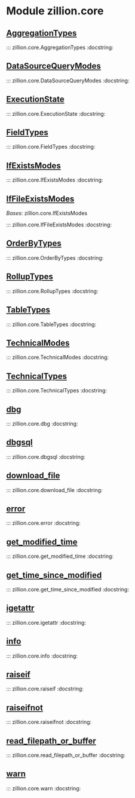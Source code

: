 [//]: # (This is an auto-generated file. Do not edit)
# Module zillion.core


## [AggregationTypes](https://github.com/totalhack/zillion/blob/master/zillion/core.py#L171-L180)

::: zillion.core.AggregationTypes
    :docstring:
    


## [DataSourceQueryModes](https://github.com/totalhack/zillion/blob/master/zillion/core.py#L232-L236)

::: zillion.core.DataSourceQueryModes
    :docstring:
    


## [ExecutionState](https://github.com/totalhack/zillion/blob/master/zillion/core.py#L239-L244)

::: zillion.core.ExecutionState
    :docstring:
    


## [FieldTypes](https://github.com/totalhack/zillion/blob/master/zillion/core.py#L157-L161)

::: zillion.core.FieldTypes
    :docstring:
    


## [IfExistsModes](https://github.com/totalhack/zillion/blob/master/zillion/core.py#L247-L257)

::: zillion.core.IfExistsModes
    :docstring:
    


## [IfFileExistsModes](https://github.com/totalhack/zillion/blob/master/zillion/core.py#L260-L267)

*Bases*: zillion.core.IfExistsModes

::: zillion.core.IfFileExistsModes
    :docstring:
    


## [OrderByTypes](https://github.com/totalhack/zillion/blob/master/zillion/core.py#L225-L229)

::: zillion.core.OrderByTypes
    :docstring:
    


## [RollupTypes](https://github.com/totalhack/zillion/blob/master/zillion/core.py#L218-L222)

::: zillion.core.RollupTypes
    :docstring:
    


## [TableTypes](https://github.com/totalhack/zillion/blob/master/zillion/core.py#L164-L168)

::: zillion.core.TableTypes
    :docstring:
    


## [TechnicalModes](https://github.com/totalhack/zillion/blob/master/zillion/core.py#L203-L215)

::: zillion.core.TechnicalModes
    :docstring:
    


## [TechnicalTypes](https://github.com/totalhack/zillion/blob/master/zillion/core.py#L183-L200)

::: zillion.core.TechnicalTypes
    :docstring:
    


## [dbg](https://github.com/totalhack/zillion/blob/master/zillion/core.py#L62-L66)

::: zillion.core.dbg
    :docstring:


## [dbgsql](https://github.com/totalhack/zillion/blob/master/zillion/core.py#L69-L73)

::: zillion.core.dbgsql
    :docstring:


## [download_file](https://github.com/totalhack/zillion/blob/master/zillion/core.py#L311-L321)

::: zillion.core.download_file
    :docstring:


## [error](https://github.com/totalhack/zillion/blob/master/zillion/core.py#L90-L94)

::: zillion.core.error
    :docstring:


## [get_modified_time](https://github.com/totalhack/zillion/blob/master/zillion/core.py#L324-L326)

::: zillion.core.get_modified_time
    :docstring:


## [get_time_since_modified](https://github.com/totalhack/zillion/blob/master/zillion/core.py#L329-L331)

::: zillion.core.get_time_since_modified
    :docstring:


## [igetattr](https://github.com/totalhack/zillion/blob/master/zillion/core.py#L285-L292)

::: zillion.core.igetattr
    :docstring:


## [info](https://github.com/totalhack/zillion/blob/master/zillion/core.py#L76-L80)

::: zillion.core.info
    :docstring:


## [raiseif](https://github.com/totalhack/zillion/blob/master/zillion/core.py#L273-L276)

::: zillion.core.raiseif
    :docstring:


## [raiseifnot](https://github.com/totalhack/zillion/blob/master/zillion/core.py#L279-L282)

::: zillion.core.raiseifnot
    :docstring:


## [read_filepath_or_buffer](https://github.com/totalhack/zillion/blob/master/zillion/core.py#L295-L308)

::: zillion.core.read_filepath_or_buffer
    :docstring:


## [warn](https://github.com/totalhack/zillion/blob/master/zillion/core.py#L83-L87)

::: zillion.core.warn
    :docstring:

